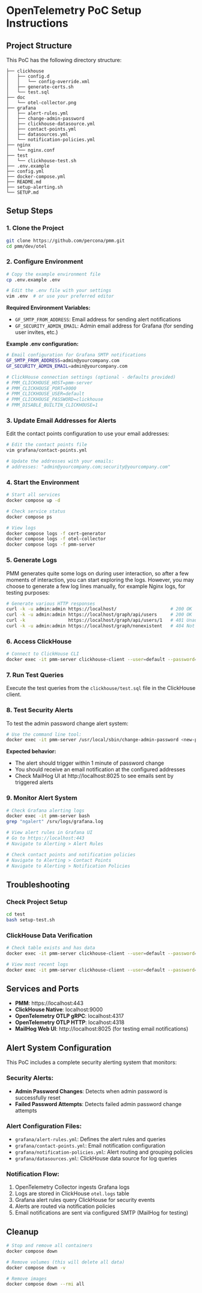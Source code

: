# OpenTelemetry PoC Setup Instructions

## Project Structure
This PoC has the following directory structure:

```
├── clickhouse
│   ├── config.d
│   │   └── config-override.xml
│   ├── generate-certs.sh
│   └── test.sql
├── doc
│   └── otel-collector.png
├── grafana
│   ├── alert-rules.yml
│   ├── change-admin-password
│   ├── clickhouse-datasource.yml
│   ├── contact-points.yml
│   ├── datasources.yml
│   └── notification-policies.yml
├── nginx
│   └── nginx.conf
├── test
│   └── clickhouse-test.sh
├── .env.example
├── config.yml
├── docker-compose.yml
├── README.md
├── setup-alerting.sh
└── SETUP.md

```

## Setup Steps

### 1. Clone the Project
```bash
git clone https://github.com/percona/pmm.git
cd pmm/dev/otel
```

### 2. Configure Environment
```bash
# Copy the example environment file
cp .env.example .env

# Edit the .env file with your settings
vim .env  # or use your preferred editor
```

**Required Environment Variables:**
- `GF_SMTP_FROM_ADDRESS`: Email address for sending alert notifications
- `GF_SECURITY_ADMIN_EMAIL`: Admin email address for Grafana (for sending user invites, etc.)

**Example .env configuration:**
```bash
# Email configuration for Grafana SMTP notifications
GF_SMTP_FROM_ADDRESS=admin@yourcompany.com
GF_SECURITY_ADMIN_EMAIL=admin@yourcompany.com

# ClickHouse connection settings (optional - defaults provided)
# PMM_CLICKHOUSE_HOST=pmm-server
# PMM_CLICKHOUSE_PORT=9000
# PMM_CLICKHOUSE_USER=default
# PMM_CLICKHOUSE_PASSWORD=clickhouse
# PMM_DISABLE_BUILTIN_CLICKHOUSE=1
```

### 3. Update Email Addresses for Alerts
Edit the contact points configuration to use your email addresses:
```bash
# Edit the contact points file
vim grafana/contact-points.yml

# Update the addresses with your emails:
# addresses: "admin@yourcompany.com;security@yourcompany.com"
```

### 4. Start the Environment
```bash
# Start all services
docker compose up -d

# Check service status
docker compose ps

# View logs
docker compose logs -f cert-generator
docker compose logs -f otel-collector
docker compose logs -f pmm-server
```

### 5. Generate Logs
PMM generates quite some logs on during user interaction, so after a few moments of interaction, you can start exploring the logs. However, you may choose to generate a few log lines manually, for example Nginx logs, for testing purposes:

```bash
# Generate various HTTP responses
curl -k -u admin:admin https://localhost/                    # 200 OK
curl -k -u admin:admin https://localhost/graph/api/users     # 200 OK
curl -k                https://localhost/graph/api/users/1   # 401 Unauthorized
curl -k -u admin:admin https://localhost/graph/nonexistent   # 404 Not Found
```

### 6. Access ClickHouse
```bash
# Connect to ClickHouse CLI
docker exec -it pmm-server clickhouse-client --user=default --password=clickhouse --database=otel
```

### 7. Run Test Queries
Execute the test queries from the `clickhouse/test.sql` file in the ClickHouse client.

### 8. Test Security Alerts
To test the admin password change alert system:

```bash
# Use the command line tool:
docker exec -it pmm-server /usr/local/sbin/change-admin-password <new-password>
```

**Expected behavior:**
- The alert should trigger within 1 minute of password change
- You should receive an email notification at the configured addresses
- Check MailHog UI at http://localhost:8025 to see emails sent by triggered alerts

### 9. Monitor Alert System
```bash
# Check Grafana alerting logs
docker exec -it pmm-server bash
grep "ngalert" /srv/logs/grafana.log

# View alert rules in Grafana UI
# Go to https://localhost:443
# Navigate to Alerting > Alert Rules

# Check contact points and notification policies
# Navigate to Alerting > Contact Points
# Navigate to Alerting > Notification Policies
```

## Troubleshooting

### Check Project Setup
```bash
cd test
bash setup-test.sh
```

### ClickHouse Data Verification
```bash
# Check table exists and has data
docker exec -it pmm-server clickhouse-client --user=default --password=clickhouse --database=otel -q "SELECT count() FROM otel.logs"

# View most recent logs
docker exec -it pmm-server clickhouse-client --user=default --password=clickhouse --database=otel -q "SELECT * FROM otel.logs ORDER BY Timestamp DESC LIMIT 10"
```

## Services and Ports

- **PMM**: https://localhost:443
- **ClickHouse Native**: localhost:9000
- **OpenTelemetry OTLP gRPC**: localhost:4317
- **OpenTelemetry OTLP HTTP**: localhost:4318
- **MailHog Web UI**: http://localhost:8025 (for testing email notifications)

## Alert System Configuration

This PoC includes a complete security alerting system that monitors:

### Security Alerts:
- **Admin Password Changes**: Detects when admin password is successfully reset
- **Failed Password Attempts**: Detects failed admin password change attempts

### Alert Configuration Files:
- `grafana/alert-rules.yml`: Defines the alert rules and queries
- `grafana/contact-points.yml`: Email notification configuration
- `grafana/notification-policies.yml`: Alert routing and grouping policies
- `grafana/datasources.yml`: ClickHouse data source for log queries

### Notification Flow:
1. OpenTelemetry Collector ingests Grafana logs
2. Logs are stored in ClickHouse `otel.logs` table
3. Grafana alert rules query ClickHouse for security events
4. Alerts are routed via notification policies
5. Email notifications are sent via configured SMTP (MailHog for testing)

## Cleanup
```bash
# Stop and remove all containers
docker compose down

# Remove volumes (this will delete all data)
docker compose down -v

# Remove images
docker compose down --rmi all
```